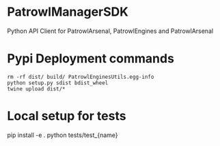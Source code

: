 # PatrowlManagerSDK
Python API Client for PatrowlArsenal, PatrowlEngines and PatrowlArsenal

# Pypi Deployment commands
```
rm -rf dist/ build/ PatrowlEnginesUtils.egg-info
python setup.py sdist bdist_wheel
twine upload dist/*
```

# Local setup for tests
pip install -e .
python tests/test_{name}